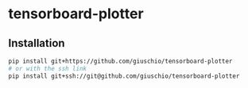 # tensorboard-plotter

## Installation

```bash
pip install git+https://github.com/giuschio/tensorboard-plotter
# or with the ssh link
pip install git+ssh://git@github.com/giuschio/tensorboard-plotter
```

